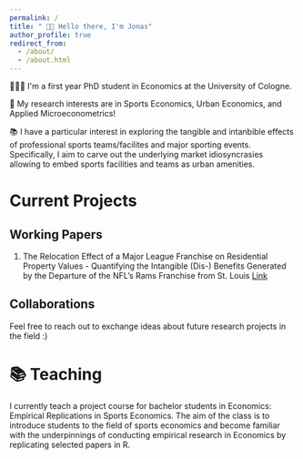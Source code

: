 ```yaml
---
permalink: /
title: " 👋🏼 Hello there, I'm Jonas"
author_profile: true
redirect_from: 
  - /about/
  - /about.html
---
```



👨🏻‍💻 I'm a first year PhD student in Economics at the University of Cologne.

🔬 My research interests are in Sports Economics, Urban Economics, and Applied Microeconometrics!

📚 I have a particular interest in exploring the tangible and intanbible effects of professional sports teams/facilites and major sporting events. Specifically, I aim to carve out the underlying market idiosyncrasies allowing to embed sports facilities and teams as urban amenities. 

# Current Projects
## Working Papers
1. The Relocation Effect of a Major League Franchise on Residential Property Values - Quantifying the Intangible (Dis-) Benefits Generated by the Departure of the NFL’s Rams Franchise from St. Louis [Link](academicpages.github.io/files/Paper.pdf)

## Collaborations
Feel free to reach out to exchange ideas about future research projects in the field :)

# 📚 Teaching
I currently teach a project course for bachelor students in Economics: Empirical Replications in Sports Economics. The aim of the class is to introduce students to the field of sports economics and become familiar with the underpinnings of conducting empirical research in Economics by replicating selected papers in R.
